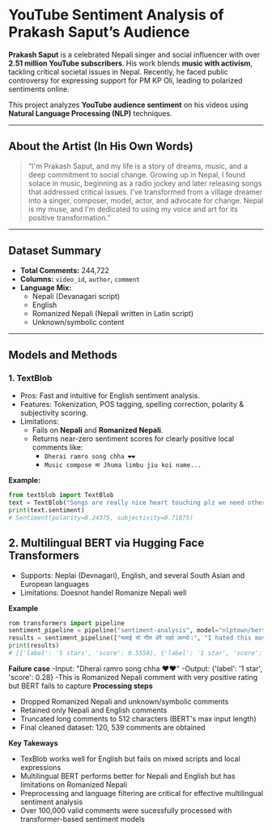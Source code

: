 
# YouTube Sentiment Analysis of Prakash Saput’s Audience

**Prakash Saput** is a celebrated Nepali singer and social influencer with over **2.51 million YouTube subscribers**. His work blends **music with activism**, tackling critical societal issues in Nepal. Recently, he faced public controversy for expressing support for PM KP Oli, leading to polarized sentiments online.

This project analyzes **YouTube audience sentiment** on his videos using **Natural Language Processing (NLP)** techniques.

---

## About the Artist (In His Own Words)

> “I'm Prakash Saput, and my life is a story of dreams, music, and a deep commitment to social change. Growing up in Nepal, I found solace in music, beginning as a radio jockey and later releasing songs that addressed critical issues. I've transformed from a village dreamer into a singer, composer, model, actor, and advocate for change. Nepal is my muse, and I'm dedicated to using my voice and art for its positive transformation.”

---

## Dataset Summary

- **Total Comments:** 244,722
- **Columns:** `video_id`, `author`, `comment`
- **Language Mix:**
  - Nepali (Devanagari script)
  - English
  - Romanized Nepali (Nepali written in Latin script)
  - Unknown/symbolic content

---

## Models and Methods

### 1. **TextBlob**
- Pros: Fast and intuitive for English sentiment analysis.
- Features: Tokenization, POS tagging, spelling correction, polarity & subjectivity scoring.
- Limitations:
  - Fails on **Nepali** and **Romanized Nepali**.
  - Returns near-zero sentiment scores for clearly positive local comments like:
    - `Dherai ramro song chha ❤❤`
    - `Music compose मा Jhuma limbu jiu koi name...`

**Example:**
```python
from textblob import TextBlob
text = TextBlob("Songs are really nice heart touching plz we need other songs as well plzzz 🙏🙏")
print(text.sentiment)
# Sentiment(polarity=0.24375, subjectivity=0.71875)
```

## 2. **Multilingual BERT via Hugging Face Transformers**
- Supports: Neplai (Devnagari), English, and several South Asian and European languages
- Limitations: Doesnot handel Romanize Nepali well

**Example**
```python
rom transformers import pipeline
sentiment_pipeline = pipeline("sentiment-analysis", model="nlptown/bert-base-multilingual-uncased-sentiment")
results = sentiment_pipeline(["मलाई यो गीत धेरै राम्रो लाग्यो।", "I hated this movie."])
print(results)
# [{'label': '5 stars', 'score': 0.5550}, {'label': '1 star', 'score': 0.7954}]
```

**Failure case**
-Input: "Dherai ramro song chha ❤❤"
-Output: {'label': '1 star', 'score': 0.28}
-This is Romanized Nepali comment with very positive rating but BERT fails to capture
**Processing steps**
- Dropped Romanized Nepali and unknown/symbolic comments
- Retained only Nepali and English comments
- Truncated long comments to 512 characters (BERT's max input length)
- Final cleaned dataset: 120, 539 comments are obtained

**Key Takeways**
- TexBlob works well for English but fails on mixed scripts and local expressions
- Multilingual BERT performs better for Nepali and English but has limitations on Romanized Nepali
- Preprocessing and language filtering are critical for effective multilingual sentiment analysis
- Over 100,000 valid comments were sucessfully processed with transformer-based sentiment models

